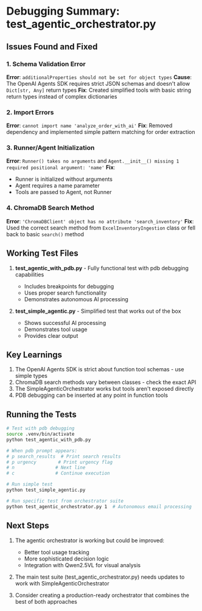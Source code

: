 # Debugging Summary: test_agentic_orchestrator.py

## Issues Found and Fixed

### 1. **Schema Validation Error**
**Error**: `additionalProperties should not be set for object types`
**Cause**: The OpenAI Agents SDK requires strict JSON schemas and doesn't allow `Dict[str, Any]` return types
**Fix**: Created simplified tools with basic string return types instead of complex dictionaries

### 2. **Import Errors**
**Error**: `cannot import name 'analyze_order_with_ai'`
**Fix**: Removed dependency and implemented simple pattern matching for order extraction

### 3. **Runner/Agent Initialization**
**Error**: `Runner() takes no arguments` and `Agent.__init__() missing 1 required positional argument: 'name'`
**Fix**: 
- Runner is initialized without arguments
- Agent requires a name parameter
- Tools are passed to Agent, not Runner

### 4. **ChromaDB Search Method**
**Error**: `'ChromaDBClient' object has no attribute 'search_inventory'`
**Fix**: Used the correct search method from `ExcelInventoryIngestion` class or fell back to basic `search()` method

## Working Test Files

1. **test_agentic_with_pdb.py** - Fully functional test with pdb debugging capabilities
   - Includes breakpoints for debugging
   - Uses proper search functionality
   - Demonstrates autonomous AI processing

2. **test_simple_agentic.py** - Simplified test that works out of the box
   - Shows successful AI processing
   - Demonstrates tool usage
   - Provides clear output

## Key Learnings

1. The OpenAI Agents SDK is strict about function tool schemas - use simple types
2. ChromaDB search methods vary between classes - check the exact API
3. The SimpleAgenticOrchestrator works but tools aren't exposed directly
4. PDB debugging can be inserted at any point in function tools

## Running the Tests

```bash
# Test with pdb debugging
source .venv/bin/activate
python test_agentic_with_pdb.py

# When pdb prompt appears:
# p search_results  # Print search results
# p urgency        # Print urgency flag
# n               # Next line
# c               # Continue execution

# Run simple test
python test_simple_agentic.py

# Run specific test from orchestrator suite
python test_agentic_orchestrator.py 1  # Autonomous email processing
```

## Next Steps

1. The agentic orchestrator is working but could be improved:
   - Better tool usage tracking
   - More sophisticated decision logic
   - Integration with Qwen2.5VL for visual analysis

2. The main test suite (test_agentic_orchestrator.py) needs updates to work with SimpleAgenticOrchestrator

3. Consider creating a production-ready orchestrator that combines the best of both approaches